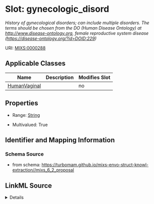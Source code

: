 # Slot: gynecologic_disord


_History of gynecological disorders; can include multiple disorders. The terms should be chosen from the DO (Human Disease Ontology) at http://www.disease-ontology.org, female reproductive system disease (https://disease-ontology.org/?id=DOID:229)_



URI: [MIXS:0000288](https://w3id.org/mixs/0000288)



<!-- no inheritance hierarchy -->




## Applicable Classes

| Name | Description | Modifies Slot |
| --- | --- | --- |
[HumanVaginal](HumanVaginal.md) |  |  no  |







## Properties

* Range: [String](String.md)

* Multivalued: True





## Identifier and Mapping Information







### Schema Source


* from schema: https://turbomam.github.io/mixs-envo-struct-knowl-extraction//mixs_6_2_proposal




## LinkML Source

<details>
```yaml
name: gynecologic_disord
description: History of gynecological disorders; can include multiple disorders. The
  terms should be chosen from the DO (Human Disease Ontology) at http://www.disease-ontology.org,
  female reproductive system disease (https://disease-ontology.org/?id=DOID:229)
title: gynecological disorder
notes:
- disorder
from_schema: https://turbomam.github.io/mixs-envo-struct-knowl-extraction//mixs_6_2_proposal
rank: 1000
slot_uri: MIXS:0000288
multivalued: true
alias: gynecologic_disord
domain_of:
- HumanVaginal
range: string
required: false
recommended: false

```
</details>